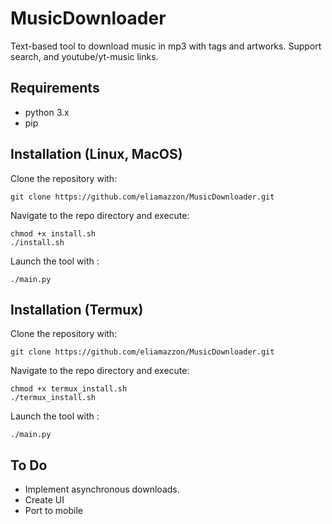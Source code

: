 # MusicDownloader
Text-based tool to download music in mp3 with tags and artworks.
Support search, and youtube/yt-music links.

## Requirements

- python 3.x
- pip

## Installation (Linux, MacOS)

Clone the repository with:

```
git clone https://github.com/eliamazzon/MusicDownloader.git
```
Navigate to the repo directory and execute:
```
chmod +x install.sh
./install.sh
```
Launch the tool with :

```
./main.py
```

## Installation (Termux)

Clone the repository with:

```
git clone https://github.com/eliamazzon/MusicDownloader.git
```
Navigate to the repo directory and execute:
```
chmod +x termux_install.sh
./termux_install.sh
```
Launch the tool with :

```
./main.py
```

## To Do
- Implement asynchronous downloads.
- Create UI
- Port to mobile
